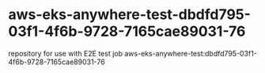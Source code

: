 # aws-eks-anywhere-test-dbdfd795-03f1-4f6b-9728-7165cae89031-76
repository for use with E2E test job aws-eks-anywhere-test:dbdfd795-03f1-4f6b-9728-7165cae89031-76
